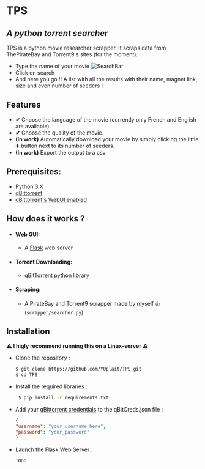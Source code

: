 # TPS
## _A python torrent searcher_


TPS is a python movie researcher scrapper. It scraps data from ThePirateBay and Torrent9's sites (for the moment).

- Type the name of your movie
![SearchBar](https://github.com/Y0plait/TPS/tree/master/src/static/images/SearchBar.png "")
- Click on search
- And here you go !! A list with all the results with their name, magnet link, size and even number of seeders !

## Features


- **✔** Choose the language of the movie (currently only French and English are available).
- **✔** Choose the quality of the movie.
- **(In work)** Automatically download your movie by simply clicking the little ➕ button next to its number of seeders.
- **(In work)** Export the output to a csv.

## Prerequisites:

- Python 3.X
- [qBittorrent](https://www.qbittorrent.org/ "qBittorrent")
- [qBittorrent\'s WebUI enabled](https://lgallardo.com/2014/09/29/como-activar-la-interfaz-web-de-qbittorrent/ "qBittorrent's WebUI enabled")

## How does it works ?

- #### Web GUI:

	- A [Flask](https://github.com/pallets/flask "Flask") web server 

- #### Torrent Downloading:

	- [qBitTorrent python library](https://github.com/v1k45/python-qbittorrent "qBitTorrent python library") 

- #### Scraping:

	- A PirateBay and Torrent9 scrapper made by myself 👍 (`scrapper/searcher.py`)


## Installation

**⚠️ I higly recommend running this on a Linux-server ⚠️**

- Clone the repository :

	 ```bash 
	 $ git clone https://github.com/Y0plait/TPS.git
	 $ cd TPS
	 ```

- Install the required libraries :

	```bash
	 $ pip install -r requirements.txt
	```

- Add your [qBittorrent credentials](#Prerequisites) to the qBitCreds.json file :
	```json
	{
	"username": "your_username_here",
	"password": "your_password"
	}
	```

- Launch the Flask Web Server :

	```bash
	TODO
	```
